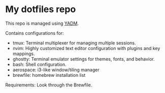 # My dotfiles repo

This repo is managed using [YADM](https://yadm.io/).

Contains configurations for:
- tmux: Terminal multiplexer for managing multiple sessions.
- nvim: Highly customized text editor configuration with plugins and key mappings.
- ghostty: Terminal emulator settings for themes, fonts, and behavior.
- bash: Shell configuration.
- aerospace: i3-like window/tiling manager
- brewfile: homebrew installation list 

Requirements:
Look through the Brewfile.
